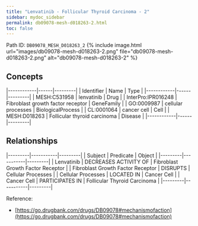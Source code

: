 ```yaml
---
title: "Lenvatinib - Follicular Thyroid Carcinoma - 2"
sidebar: mydoc_sidebar
permalink: db09078-mesh-d018263-2.html
toc: false 
---
```



Path ID: `DB09078_MESH_D018263_2`
{% include image.html url="images/db09078-mesh-d018263-2.png" file="db09078-mesh-d018263-2.png" alt="db09078-mesh-d018263-2" %}

## Concepts

|------------|------|---------|
| Identifier | Name | Type    |
|------------|------|---------|
| MESH:C531958 | lenvatinib | Drug |
| InterPro:IPR016248 | Fibroblast growth factor receptor | GeneFamily |
| GO:0009987 | cellular processes | BiologicalProcess |
| CL:0001064 | cancer cell | Cell |
| MESH:D018263 | Follicular thyroid carcinoma | Disease |
|------------|------|---------|

## Relationships

|---------|-----------|---------|
| Subject | Predicate | Object  |
|---------|-----------|---------|
| Lenvatinib | DECREASES ACTIVITY OF | Fibroblast Growth Factor Receptor |
| Fibroblast Growth Factor Receptor | DISRUPTS | Cellular Processes |
| Cellular Processes | LOCATED IN | Cancer Cell |
| Cancer Cell | PARTICIPATES IN | Follicular Thyroid Carcinoma |
|---------|-----------|---------|

Reference: 
  - [https://go.drugbank.com/drugs/DB09078#mechanismofaction](https://go.drugbank.com/drugs/DB09078#mechanismofaction)

